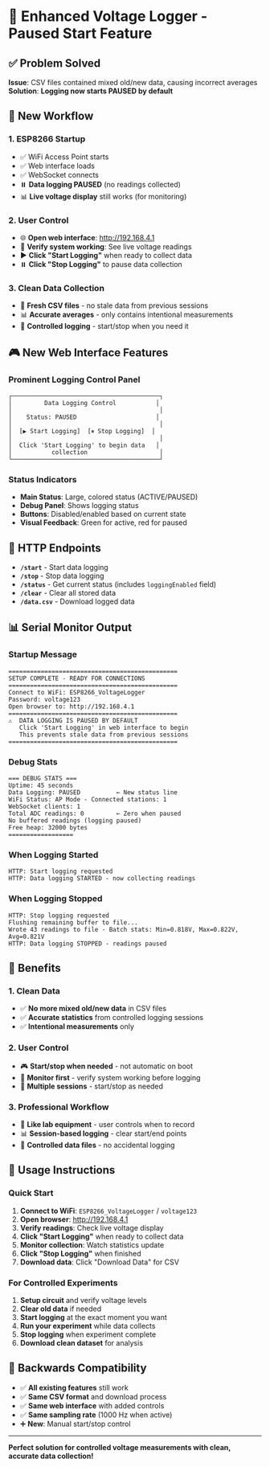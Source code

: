 # 🎯 Enhanced Voltage Logger - Paused Start Feature

## **✅ Problem Solved**

**Issue**: CSV files contained mixed old/new data, causing incorrect averages  
**Solution**: **Logging now starts PAUSED by default**

## **🔄 New Workflow**

### **1. ESP8266 Startup**
- ✅ WiFi Access Point starts
- ✅ Web interface loads  
- ✅ WebSocket connects
- ⏸️ **Data logging PAUSED** (no readings collected)
- 📊 **Live voltage display** still works (for monitoring)

### **2. User Control**
- 🌐 **Open web interface**: http://192.168.4.1
- 👀 **Verify system working**: See live voltage readings
- ▶️ **Click "Start Logging"** when ready to collect data
- ⏸️ **Click "Stop Logging"** to pause data collection

### **3. Clean Data Collection**
- 📁 **Fresh CSV files** - no stale data from previous sessions
- 📊 **Accurate averages** - only contains intentional measurements  
- 🎯 **Controlled logging** - start/stop when you need it

## **🎮 New Web Interface Features**

### **Prominent Logging Control Panel**
```
┌─────────────────────────────────────────┐
│         Data Logging Control           │
│                                         │
│    Status: PAUSED                      │
│                                         │
│  [▶ Start Logging]  [⏸ Stop Logging]  │
│                                         │
│  Click 'Start Logging' to begin data   │
│           collection                    │
└─────────────────────────────────────────┘
```

### **Status Indicators**
- **Main Status**: Large, colored status (ACTIVE/PAUSED)
- **Debug Panel**: Shows logging status
- **Buttons**: Disabled/enabled based on current state
- **Visual Feedback**: Green for active, red for paused

## **🔧 HTTP Endpoints**

- **`/start`** - Start data logging
- **`/stop`** - Stop data logging  
- **`/status`** - Get current status (includes `loggingEnabled` field)
- **`/clear`** - Clear all stored data
- **`/data.csv`** - Download logged data

## **📊 Serial Monitor Output**

### **Startup Message**
```
===============================================
SETUP COMPLETE - READY FOR CONNECTIONS
===============================================
Connect to WiFi: ESP8266_VoltageLogger
Password: voltage123
Open browser to: http://192.168.4.1
===============================================
⚠️  DATA LOGGING IS PAUSED BY DEFAULT
   Click 'Start Logging' in web interface to begin
   This prevents stale data from previous sessions
===============================================
```

### **Debug Stats**
```
=== DEBUG STATS ===
Uptime: 45 seconds
Data Logging: PAUSED          ← New status line
WiFi Status: AP Mode - Connected stations: 1
WebSocket clients: 1
Total ADC readings: 0         ← Zero when paused
No buffered readings (logging paused)
Free heap: 32000 bytes
==================
```

### **When Logging Started**
```
HTTP: Start logging requested
HTTP: Data logging STARTED - now collecting readings
```

### **When Logging Stopped**
```
HTTP: Stop logging requested
Flushing remaining buffer to file...
Wrote 43 readings to file - Batch stats: Min=0.818V, Max=0.822V, Avg=0.821V
HTTP: Data logging STOPPED - readings paused
```

## **🎯 Benefits**

### **1. Clean Data**
- ✅ **No more mixed old/new data** in CSV files
- ✅ **Accurate statistics** from controlled logging sessions
- ✅ **Intentional measurements** only

### **2. User Control**
- 🎮 **Start/stop when needed** - not automatic on boot
- 👀 **Monitor first** - verify system working before logging
- 🔄 **Multiple sessions** - start/stop as needed

### **3. Professional Workflow**
- 🔬 **Like lab equipment** - user controls when to record
- 📊 **Session-based logging** - clear start/end points
- 💾 **Controlled data files** - no accidental logging

## **🚀 Usage Instructions**

### **Quick Start**
1. **Connect to WiFi**: `ESP8266_VoltageLogger` / `voltage123`
2. **Open browser**: http://192.168.4.1
3. **Verify readings**: Check live voltage display
4. **Click "Start Logging"** when ready to collect data
5. **Monitor collection**: Watch statistics update
6. **Click "Stop Logging"** when finished
7. **Download data**: Click "Download Data" for CSV

### **For Controlled Experiments**
1. **Setup circuit** and verify voltage levels
2. **Clear old data** if needed
3. **Start logging** at the exact moment you want
4. **Run your experiment** while data collects  
5. **Stop logging** when experiment complete
6. **Download clean dataset** for analysis

## **🔄 Backwards Compatibility**

- ✅ **All existing features** still work
- ✅ **Same CSV format** and download process
- ✅ **Same web interface** with added controls
- ✅ **Same sampling rate** (1000 Hz when active)
- ➕ **New**: Manual start/stop control

---

**Perfect solution for controlled voltage measurements with clean, accurate data collection!**
